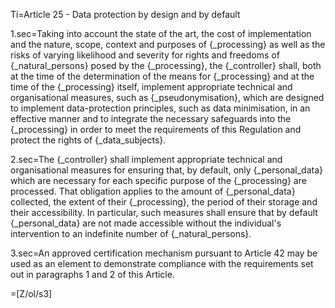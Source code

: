 Ti=Article 25 - Data protection by design and by default

1.sec=Taking into account the state of the art, the cost of implementation and the nature, scope, context and purposes of {_processing} as well as the risks of varying likelihood and severity for rights and freedoms of {_natural_persons} posed by the {_processing}, the {_controller} shall, both at the time of the determination of the means for {_processing} and at the time of the {_processing} itself, implement appropriate technical and organisational measures, such as {_pseudonymisation}, which are designed to implement data-protection principles, such as data minimisation, in an effective manner and to integrate the necessary safeguards into the {_processing} in order to meet the requirements of this Regulation and protect the rights of {_data_subjects}.

2.sec=The {_controller} shall implement appropriate technical and organisational measures for ensuring that, by default, only {_personal_data} which are necessary for each specific purpose of the {_processing} are processed. That obligation applies to the amount of {_personal_data} collected, the extent of their {_processing}, the period of their storage and their accessibility. In particular, such measures shall ensure that by default {_personal_data} are not made accessible without the individual's intervention to an indefinite number of {_natural_persons}.

3.sec=An approved certification mechanism pursuant to Article 42 may be used as an element to demonstrate compliance with the requirements set out in paragraphs 1 and 2 of this Article.

=[Z/ol/s3]
